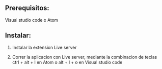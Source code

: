 ## Prerequisitos:
Visual studio code o Atom

## Instalar:
1. Instalar la extension Live server

2. Correr la aplicacion con Live server, mediante la combinacion de teclas ctrl + alt + l en Atom o alt + l + o en Visual studio code